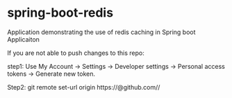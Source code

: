 # spring-boot-redis
Application demonstrating the use of redis caching in Spring boot Applicaiton

If you are not able to push changes to this repo:

step1:
Use My Account → Settings → Developer settings → Personal access tokens → Generate new token.

Step2: 
git remote set-url origin https://<token>@github.com/<username>/<repo>
